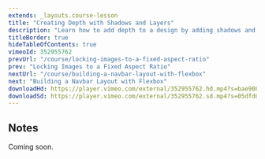 ```yaml
---
extends: _layouts.course-lesson
title: "Creating Depth with Shadows and Layers"
description: "Learn how to add depth to a design by adding shadows and overlapping elements."
titleBorder: true
hideTableOfContents: true
vimeoId: 352955762
prevUrl: "/course/locking-images-to-a-fixed-aspect-ratio"
prev: "Locking Images to a Fixed Aspect Ratio"
nextUrl: "/course/building-a-navbar-layout-with-flexbox"
next: "Building a Navbar Layout with Flexbox"
downloadHd: https://player.vimeo.com/external/352955762.hd.mp4?s=bae9082f2e954fd24c848b52cfceec72a31e2319&profile_id=169&download=1
downloadSd: https://player.vimeo.com/external/352955762.sd.mp4?s=05dfd0c9c41f4ebcc9d0baf17aeecc8859bbd92a&profile_id=165&download=1
---
```


## Notes

Coming soon.
